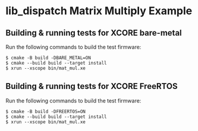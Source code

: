 # lib_dispatch Matrix Multiply Example

## Building & running tests for XCORE bare-metal

Run the following commands to build the test firmware:

    $ cmake -B build -DBARE_METAL=ON
    $ cmake --build build --target install
    $ xrun --xscope bin/mat_mul.xe

## Building & running tests for XCORE FreeRTOS

Run the following commands to build the test firmware:

    $ cmake -B build -DFREERTOS=ON
    $ cmake --build build --target install
    $ xrun --xscope bin/mat_mul.xe
